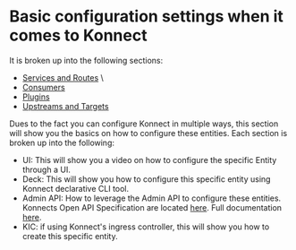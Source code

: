 # Basic configuration settings when it comes to Konnect

It is broken up into the following sections:

- [Services and Routes](./services-and-routes/) \
- [Consumers](./consumers/)
- [Plugins](./plugins/)
- [Upstreams and Targets](./upstreams-targets/)

Dues to the fact you can configure Konnect in multiple ways, this section will show you the basics on how to configure these entities. Each section is broken up into the following:

- UI: This will show you a video on how to configure the specific Entity through a UI.
- Deck: This will show you how to configure this specific entity using Konnect declarative CLI tool.
- Admin API: How to leverage the Admin API to configure these entities. Konnects Open API Specification are located [here](https://docs.konghq.com/api/). Full documentation [here](https://docs.konghq.com/konnect/api/).
- KIC: if using Konnect's ingress controller, this will show you how to create this specific entity.